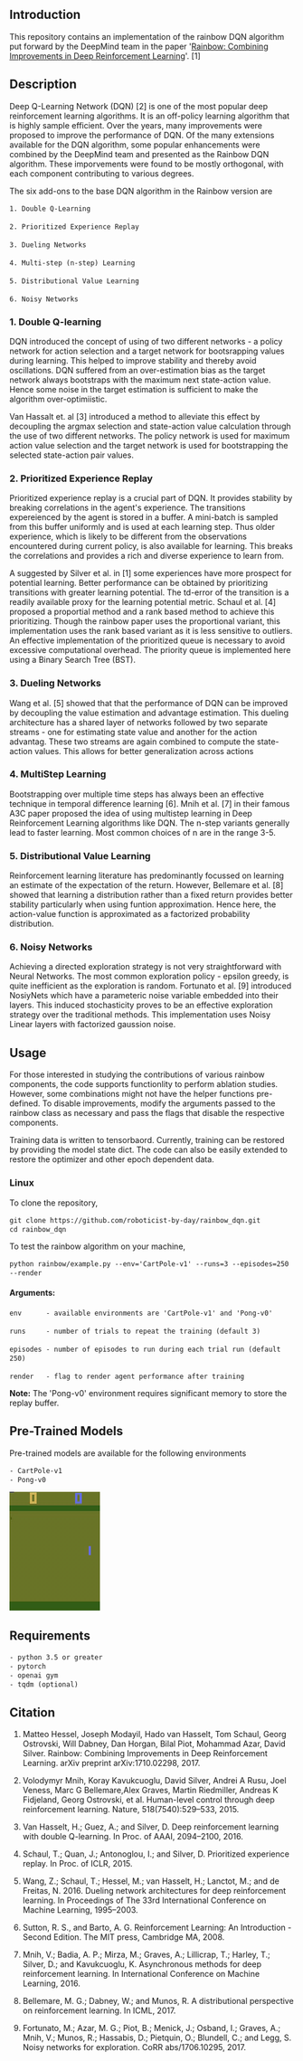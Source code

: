 ## Introduction

This repository contains an implementation of the rainbow DQN algorithm put forward by the DeepMind team in the paper '[Rainbow: Combining Improvements in Deep Reinforcement Learning](https://arxiv.org/abs/1710.02298)'. [1]

## Description

Deep Q-Learning Network (DQN) [2] is one of the most popular deep reinforcement learning algorithms. It is an off-policy learning algorithm that is highly sample efficient. Over the years, many improvements were proposed to improve the performance of DQN. Of the many extensions available for the DQN algorithm, some popular enhancements were combined by the DeepMind team and presented as the Rainbow DQN algorithm. These imporvements were found to be mostly orthogonal, with each component contributing to various degrees.

The six add-ons to the base DQN algorithm in the Rainbow version are

    1. Double Q-Learning

    2. Prioritized Experience Replay

    3. Dueling Networks

    4. Multi-step (n-step) Learning

    5. Distributional Value Learning

    6. Noisy Networks

### 1. Double Q-learning
DQN introduced the concept of using of two different networks - a policy network for action selection and a target network for bootsrapping values during learning. This helped to improve stability and thereby avoid oscillations. DQN suffered from an over-estimation bias as the target network always bootstraps with the maximum next state-action value. Hence some noise in the target estimation is sufficient to make the algorithm over-optimiistic.

Van Hassalt et. al [3] introduced a method to alleviate this effect by decoupling the argmax selection and state-action value calculation through the use of two different networks. The policy network is used for maximum action value selection and the target network is used for bootstrapping the selected state-action pair values.

### 2. Prioritized Experience Replay
Prioritized experience replay is a crucial part of DQN. It provides stability by breaking correlations in the agent's experience. The transitions expereienced by the agent is stored in a buffer. A mini-batch is sampled from this buffer uniformly and is used at each learning step. Thus older experience, which is likely to be different from the observations encountered during current policy, is also available for learning. This breaks the correlations and provides a rich and diverse experience to learn from.

A suggested by Silver et al. in [1] some experiences have more prospect for potential learning. Better performance can be obtained by prioritizing transitions with greater learning potential. The td-error of the transition is a readily available proxy for the learning potential metric. Schaul et al. [4] proposed a proportial method and a rank based method to achieve this prioritizing. Though the rainbow paper uses the proportional variant, this implementation uses the rank based variant as it is less sensitive to outliers. An effective implementation of the prioritized queue is necessary to avoid excessive computational overhead. The priority queue is implemented here using a Binary Search Tree (BST).

### 3. Dueling Networks
Wang et al. [5] showed that that the performance of DQN can be improved by decoupling the value estimation and advantage estimation. This dueling architecture has a shared layer of networks followed by two separate streams - one for estimating state value and another for the action advantag. These two streams are again combined to compute the state-action values. This allows for better generalization across actions


### 4. MultiStep Learning
Bootstrapping over multiple time steps has always been an effective technique in temporal difference learning [6]. Mnih et al. [7] in their famous A3C paper proposed the idea of using multistep learning in Deep Reinforcement Learning algorithms like DQN. The n-step variants generally lead to faster learning. Most common choices of n are in the range 3-5.

### 5. Distributional Value Learning
Reinforcement learning literature has predominantly focussed on learning an estimate of the expectation of the return. However, Bellemare et al. [8] showed that learning a distribution rather than a fixed return provides better stability particularly when using funtion approximation. Hence here, the action-value function is approximated as a factorized probability distribution.

### 6. Noisy Networks
Achieving a directed exploration strategy is not very straightforward with Neural Networks. The most common exploration policy - epsilon greedy, is quite inefficient as the exploration is random. Fortunato et al. [9] introduced NosiyNets which have a parameteric noise variable embedded into their layers. This induced stochasticity proves to be an effective exploration strategy over the traditional methods. This implementation uses Noisy Linear layers with factorized gaussion noise.

## Usage

For those interested in studying the contributions of various rainbow components, the code supports functionlity to perform ablation studies. However, some combinations might not have the helper functions pre-defined. To disable improvements, modify the arguments passed to the rainbow class as necessary and pass the flags that disable the respective components. 

Training data is written to tensorbaord. Currently, training can be restored by providing the model state dict. The code can also be easily extended to restore the optimizer and other epoch dependent data.

### Linux

To clone the repository,

```
git clone https://github.com/roboticist-by-day/rainbow_dqn.git
cd rainbow_dqn
```


To test the rainbow algorithm on your machine,

```
python rainbow/example.py --env='CartPole-v1' --runs=3 --episodes=250  --render
```
#### Arguments:
    env      - available environments are 'CartPole-v1' and 'Pong-v0'

    runs     - number of trials to repeat the training (default 3) 

    episodes - number of episodes to run during each trial run (default 250)

    render   - flag to render agent performance after training

**Note:** The 'Pong-v0' environment requires significant memory to store the replay buffer.


## Pre-Trained Models

Pre-trained models are available for the following environments

    - CartPole-v1
    - Pong-v0

![](pong.gif)


## Requirements
    - python 3.5 or greater
    - pytorch
    - openai gym
    - tqdm (optional)

## Citation
1. Matteo Hessel, Joseph Modayil, Hado van Hasselt, Tom Schaul, Georg Ostrovski, Will Dabney, Dan Horgan, Bilal Piot, Mohammad Azar, David Silver. Rainbow: Combining Improvements in Deep Reinforcement Learning. arXiv preprint arXiv:1710.02298, 2017.

2. Volodymyr Mnih, Koray Kavukcuoglu, David Silver, Andrei A Rusu, Joel Veness, Marc G Bellemare,Alex Graves, Martin Riedmiller, Andreas K Fidjeland, Georg Ostrovski, et al. Human-level control through deep reinforcement learning. Nature, 518(7540):529–533, 2015.

3. Van Hasselt, H.; Guez, A.; and Silver, D. Deep reinforcement learning with double Q-learning. In Proc. of AAAI, 2094–2100, 2016.

4. Schaul, T.; Quan, J.; Antonoglou, I.; and Silver, D. Prioritized experience replay. In Proc. of ICLR, 2015.

5. Wang, Z.; Schaul, T.; Hessel, M.; van Hasselt, H.; Lanctot, M.; and de Freitas, N. 2016. Dueling network architectures for deep reinforcement learning. In Proceedings of The 33rd International Conference on Machine Learning, 1995–2003.

6. Sutton, R. S., and Barto, A. G. Reinforcement Learning: An Introduction - Second Edition. The MIT press, Cambridge MA, 2008.

7. Mnih, V.; Badia, A. P.; Mirza, M.; Graves, A.; Lillicrap, T.; Harley, T.; Silver, D.; and Kavukcuoglu, K. Asynchronous methods for deep reinforcement learning. In International Conference on Machine Learning, 2016.

8. Bellemare, M. G.; Dabney, W.; and Munos, R. A distributional perspective on reinforcement learning. In ICML, 2017.

9. Fortunato, M.; Azar, M. G.; Piot, B.; Menick, J.; Osband, I.; Graves, A.; Mnih, V.; Munos, R.; Hassabis, D.; Pietquin, O.; Blundell, C.; and Legg, S. Noisy networks for exploration. CoRR abs/1706.10295, 2017.



